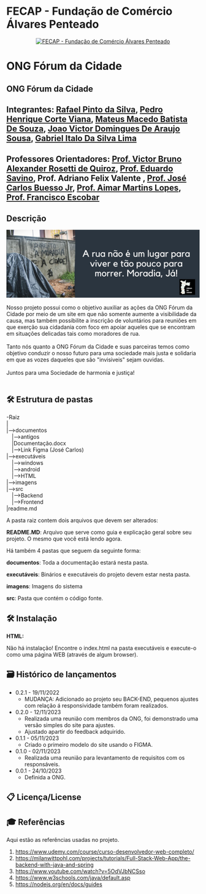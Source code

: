 # FECAP - Fundação de Comércio Álvares Penteado

<p align="center">
<a href= "https://www.fecap.br/"><img src="https://encrypted-tbn0.gstatic.com/images?q=tbn:ANd9GcRhZPrRa89Kma0ZZogxm0pi-tCn_TLKeHGVxywp-LXAFGR3B1DPouAJYHgKZGV0XTEf4AE&usqp=CAU" alt="FECAP - Fundação de Comércio Álvares Penteado" border="0"></a>
</p>

# ONG Fórum da Cidade

## ONG Fórum da Cidade

## Integrantes: <a href="https://www.linkedin.com/in/victorbarq/">Rafael Pinto da Silva</a>, <a href="https://www.linkedin.com/in/victorbarq/">Pedro Henrique Corte Viana</a>, <a href="https://www.linkedin.com/in/victorbarq/">Mateus Macedo Batista De Souza</a>, <a href="https://www.linkedin.com/in/victorbarq/">Joao Victor Domingues De Araujo Sousa</a>, <a href="https://www.linkedin.com/in/victorbarq/">Gabriel Italo Da Silva Lima</a>

## Professores Orientadores: <a href="https://www.linkedin.com/in/victorbarq/"> Prof. Victor Bruno Alexander Rosetti de Quiroz</a>, <a href="https://www.linkedin.com/in/eduardo-savino-gomes-77833a10/"> Prof. Eduardo Savino</a>, Prof. Adriano Felix Valente </a>, <a href="https://www.linkedin.com/in/jos%C3%A9-carlos-buesso-jr-15462234"> Prof. José Carlos Buesso Jr</a>, <a href="https://br.linkedin.com/in/aimarlopes/pt"> Prof. Aimar Martins Lopes</a>, <a href="https://br.linkedin.com/in/francisco-escobar?trk=people-guest_people_search-card"> Prof. Francisco Escobar</a>

## Descrição

<p align="center">
<img src="imagens/BANNERFORUM.jpeg">
</p>


Nosso projeto possui como o objetivo auxiliar as ações da ONG Fórum da Cidade por meio de um site em que não somente aumente a visibilidade da causa, mas também possibilite a inscrição de voluntários para reuniões em que exerção sua cidadania com foco em apoiar aqueles que se encontram em situações delicadas tais como moradores de rua.
<br><br>
Tanto nós quanto a ONG Fórum da Cidade e suas parceiras temos como objetivo conduzir o nosso futuro para uma sociedade mais justa e solidaria em que as vozes daqueles que são "invisiveis" sejam ouvidas.
<br><br>
Juntos para uma Sociedade de harmonia e justiça!
<br><br>

## 🛠 Estrutura de pastas

-Raiz<br>
|<br>
|-->documentos<br>
  &emsp;|-->antigos<br>
  &emsp;|Documentação.docx<br>
  &emsp;|-->Link Figma (José Carlos)<br>
|-->executáveis<br>
  &emsp;|-->windows<br>
  &emsp;|-->android<br>
  &emsp;|-->HTML<br>
|-->imagens<br>
|-->src<br>
  &emsp;|-->Backend<br>
  &emsp;|-->Frontend<br>
|readme.md<br>

A pasta raiz contem dois arquivos que devem ser alterados:

<b>README.MD</b>: Arquivo que serve como guia e explicação geral sobre seu projeto. O mesmo que você está lendo agora.

Há também 4 pastas que seguem da seguinte forma:

<b>documentos</b>: Toda a documentação estará nesta pasta.

<b>executáveis</b>: Binários e executáveis do projeto devem estar nesta pasta.

<b>imagens</b>: Imagens do sistema

<b>src</b>: Pasta que contém o código fonte.

## 🛠 Instalação

<b>HTML:</b>

Não há instalação!
Encontre o index.html na pasta executáveis e execute-o como uma página WEB (através de algum browser).

## 🗃 Histórico de lançamentos

* 0.2.1 - 19/11/2022
    * MUDANÇA: Adicionado ao projeto seu BACK-END, pequenos ajustes com relação á responsividade também foram realizados.
* 0.2.0 - 12/11/2023
    * Realizada uma reunião com membros da ONG, foi demonstrado uma versão simples do site para ajustes.
    * Ajustado apartir do feedback adquirido.
* 0.1.1 - 05/11/2023
    * Criado o primeiro modelo do site usando o FIGMA.
* 0.1.0 - 02/11/2023
    * Realizada uma reunião para levantamento de requisitos com os responsáveis.  
* 0.0.1 - 24/10/2023
    * Definida a ONG.

## 📋 Licença/License


## 🎓 Referências

Aqui estão as referências usadas no projeto.

1. <https://www.udemy.com/course/curso-desenvolvedor-web-completo/>
2. <https://milanwittpohl.com/projects/tutorials/Full-Stack-Web-App/the-backend-with-java-and-spring>
3. <https://www.youtube.com/watch?v=5OdVJbNCSso>
4. <https://www.w3schools.com/java/default.asp>
5. <https://nodejs.org/en/docs/guides>
